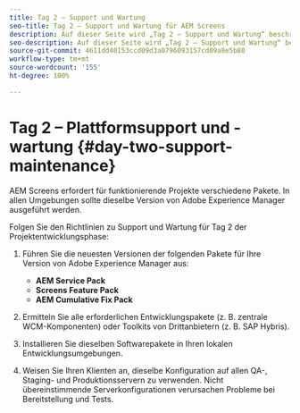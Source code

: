 ```yaml
---
title: Tag 2 – Support und Wartung
seo-title: Tag 2 – Support und Wartung für AEM Screens
description: Auf dieser Seite wird „Tag 2 – Support und Wartung“ beschrieben.
seo-description: Auf dieser Seite wird „Tag 2 – Support und Wartung“ beschrieben.
source-git-commit: 4611dd40153ccd09d3a0796093157cd09a8e5b80
workflow-type: tm+mt
source-wordcount: '155'
ht-degree: 100%

---
```



# Tag 2 – Plattformsupport und -wartung {#day-two-support-maintenance}

AEM Screens erfordert für funktionierende Projekte verschiedene Pakete. In allen Umgebungen sollte dieselbe Version von Adobe Experience Manager ausgeführt werden.

Folgen Sie den Richtlinien zu Support und Wartung für Tag 2 der Projektentwicklungsphase:

1. Führen Sie die neuesten Versionen der folgenden Pakete für Ihre Version von Adobe Experience Manager aus:

   * **AEM Service Pack**
   * **Screens Feature Pack**
   * **AEM Cumulative Fix Pack**

1. Ermitteln Sie alle erforderlichen Entwicklungspakete (z. B. zentrale WCM-Komponenten) oder Toolkits von Drittanbietern (z. B. SAP Hybris).

1. Installieren Sie dieselben Softwarepakete in Ihren lokalen Entwicklungsumgebungen.

1. Weisen Sie Ihren Klienten an, dieselbe Konfiguration auf allen QA-, Staging- und Produktionsservern zu verwenden. Nicht übereinstimmende Serverkonfigurationen verursachen Probleme bei Bereitstellung und Tests.
